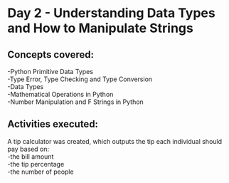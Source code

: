 # **Day 2 - Understanding Data Types and How to Manipulate Strings**

## Concepts covered:
-Python Primitive Data Types\
-Type Error, Type Checking and Type Conversion\
-Data Types\
-Mathematical Operations in Python\
-Number Manipulation and F Strings in Python

## Activities executed:
A tip calculator was created, which outputs the tip each individual should pay based on:\
-the bill amount\
-the tip percentage\
-the number of people
